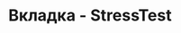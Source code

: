---
id: 203
title: Вкладка - StressTest
displayName: StressTest
order: 1
published: true
historyName: StressTest
historyDescription: Тестирование сайта
category: Сервисы
categoryName: StressTest
categoryDescription: Тестирование сайта
categoryOrder: 1
categoryIcon: https://img.solarspace.pro/docs/waf.svg
footerName: StressTest
footerOrder: 10
---